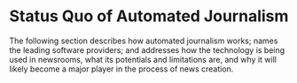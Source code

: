 Status Quo of Automated Journalism
 ==================================
 
 The following section describes how automated journalism works; names the leading software providers; and addresses how the technology is being used in newsrooms, what its potentials and limitations are, and why it will likely become a major player in the process of news creation. 

